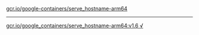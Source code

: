 [gcr.io/google-containers/serve_hostname-arm64](https://hub.docker.com/r/sqeven/serve_hostname-arm64/tags/) 

----
[gcr.io/google_containers/serve_hostname-arm64:v1.6 √](https://hub.docker.com/r/sqeven/serve_hostname-arm64/tags/)

